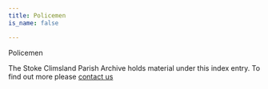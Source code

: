 ```yaml
---
title: Policemen
is_name: false

---
```


Policemen


The Stoke Climsland Parish Archive holds material under this index entry. To find out more please [contact us](/contact/)

